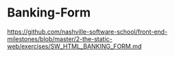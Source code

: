 # Banking-Form

https://github.com/nashville-software-school/front-end-milestones/blob/master/2-the-static-web/exercises/SW_HTML_BANKING_FORM.md

